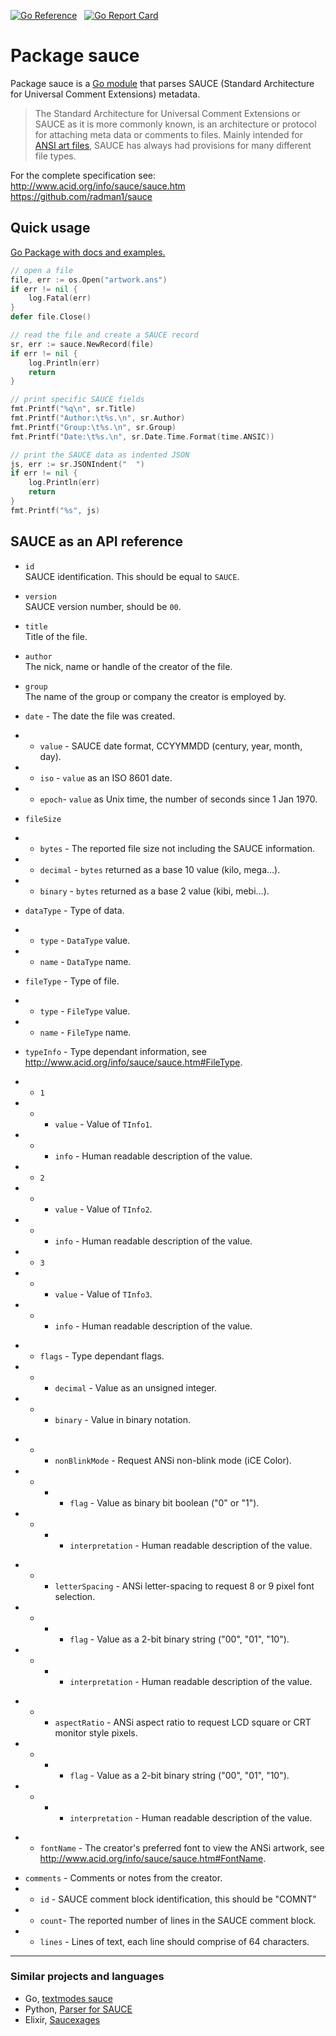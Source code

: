 [![Go Reference](https://pkg.go.dev/badge/github.com/bengarrett/sauce.svg)](https://pkg.go.dev/github.com/bengarrett/sauce) &nbsp; [![Go Report Card](https://goreportcard.com/badge/github.com/bengarrett/sauce)](https://goreportcard.com/report/github.com/bengarrett/sauce)

# Package sauce

Package sauce is a [Go module](https://go.dev/) that parses SAUCE (Standard Architecture for
Universal Comment Extensions) metadata.

> The Standard Architecture for Universal Comment Extensions or SAUCE as it is
more commonly known, is an architecture or protocol for attaching meta data
or comments to files. Mainly intended for [ANSI art files](https://en.wikipedia.org/wiki/ANSI_art), SAUCE has always
had provisions for many different file types.

For the complete specification see:<br>
http://www.acid.org/info/sauce/sauce.htm<br>
https://github.com/radman1/sauce<br>

## Quick usage


[Go Package with docs and examples.](https://pkg.go.dev/github.com/bengarrett/sauce)

```go
// open a file
file, err := os.Open("artwork.ans")
if err != nil {
    log.Fatal(err)
}
defer file.Close()

// read the file and create a SAUCE record
sr, err := sauce.NewRecord(file)
if err != nil {
    log.Println(err)
    return
}

// print specific SAUCE fields
fmt.Printf("%q\n", sr.Title)
fmt.Printf("Author:\t%s.\n", sr.Author)
fmt.Printf("Group:\t%s.\n", sr.Group)
fmt.Printf("Date:\t%s.\n", sr.Date.Time.Format(time.ANSIC))

// print the SAUCE data as indented JSON
js, err := sr.JSONIndent("  ")
if err != nil {
    log.Println(err)
    return
}
fmt.Printf("%s", js)
```

## SAUCE as an API reference

- `id`<br>
SAUCE identification. This should be equal to `SAUCE`.

- `version`<br>
SAUCE version number, should be `00`.

- `title`<br>
Title of the file.

- `author`<br>
The nick, name or handle of the creator of the file.

- `group`<br>
The name of the group or company the creator is employed by.

- `date` - The date the file was created.
- - `value` - SAUCE date format, CCYYMMDD (century, year, month, day).
- - `iso` -  `value` as an ISO 8601 date.
- - `epoch`- `value` as Unix time, the number of seconds since 1 Jan 1970.

- `fileSize`
- - `bytes` - The reported file size not including the SAUCE information.
- - `decimal` - `bytes` returned as a base 10 value (kilo, mega...).
- - `binary` - `bytes` returned as a base 2 value (kibi, mebi...).

- `dataType` - Type of data.
- - `type` - `DataType` value.
- - `name` - `DataType` name.

- `fileType` - Type of file.
- - `type` - `FileType` value.
- - `name` - `FileType` name.

- `typeInfo` - Type dependant information, see http://www.acid.org/info/sauce/sauce.htm#FileType.
- - `1`
- - - `value` - Value of `TInfo1`.
- - - `info` - Human readable description of the value.
- - `2`
- - - `value` - Value of `TInfo2`.
- - - `info` - Human readable description of the value.
- - `3`
- - - `value` - Value of `TInfo3`.
- - - `info` - Human readable description of the value.

* - `flags` - Type dependant flags.
* - - `decimal` - Value as an unsigned integer.
* - - `binary` - Value in binary notation.
- - - `nonBlinkMode` - Request ANSi non-blink mode (iCE Color).
- - - - `flag` - Value as binary bit boolean ("0" or "1").
- - - - `interpretation` - Human readable description of the value.
* - - `letterSpacing` - ANSi letter-spacing to request 8 or 9 pixel font selection.
* - - - `flag` - Value as a 2-bit binary string ("00", "01", "10").
* - - - `interpretation` - Human readable description of the value.
- - - `aspectRatio` - ANSi aspect ratio to request LCD square or CRT monitor style pixels.
- - - - `flag` - Value as a 2-bit binary string ("00", "01", "10").
- - - - `interpretation` - Human readable description of the value.
* - `fontName` - The creator's preferred font to view the ANSi artwork, see http://www.acid.org/info/sauce/sauce.htm#FontName.

- `comments` - Comments or notes from the creator.
- - `id` - SAUCE comment block identification, this should be "COMNT"
- - `count`- The reported number of lines in the SAUCE comment block.
- - `lines` - Lines of text, each line should comprise of 64 characters.

---

### Similar projects and languages

- Go, [textmodes sauce](https://github.com/textmodes/sauce)
- Python, [Parser for SAUCE](https://pypi.org/project/sauce/)
- Elixir, [Saucexages](https://hexdocs.pm/saucexages/overview.html)
